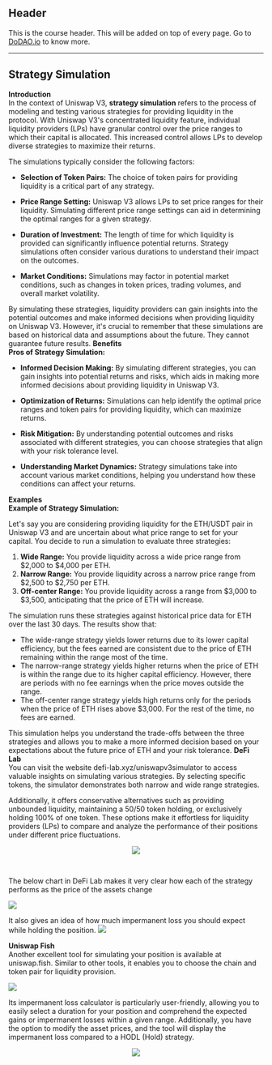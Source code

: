## Header
This is the course header. This will be added on top of every page. Go to [DoDAO.io](https://www.dodao.io) to know more.

 ---
 
 ## Strategy Simulation
 
 **Introduction**        
In the context of Uniswap V3, **strategy simulation** refers to the process of modeling and testing various strategies for providing liquidity in the protocol. With Uniswap V3's concentrated liquidity feature, individual liquidity providers (LPs) have granular control over the price ranges to which their capital is allocated. This increased control allows LPs to develop diverse strategies to maximize their returns.

The simulations typically consider the following factors:

- **Selection of Token Pairs:** The choice of token pairs for providing liquidity is a critical part of any strategy.

- **Price Range Setting:** Uniswap V3 allows LPs to set price ranges for their liquidity. Simulating different price range settings can aid in determining the optimal ranges for a given strategy.

- **Duration of Investment:** The length of time for which liquidity is provided can significantly influence potential returns. Strategy simulations often consider various durations to understand their impact on the outcomes.

- **Market Conditions:** Simulations may factor in potential market conditions, such as changes in token prices, trading volumes, and overall market volatility.

By simulating these strategies, liquidity providers can gain insights into the potential outcomes and make informed decisions when providing liquidity on Uniswap V3. However, it's crucial to remember that these simulations are based on historical data and assumptions about the future. They cannot guarantee future results. 
 **Benefits**        
**Pros of Strategy Simulation:**

- **Informed Decision Making:** By simulating different strategies, you can gain insights into potential returns and risks, which aids in making more informed decisions about providing liquidity in Uniswap V3.

- **Optimization of Returns:** Simulations can help identify the optimal price ranges and token pairs for providing liquidity, which can maximize returns.

- **Risk Mitigation:** By understanding potential outcomes and risks associated with different strategies, you can choose strategies that align with your risk tolerance level.

- **Understanding Market Dynamics:** Strategy simulations take into account various market conditions, helping you understand how these conditions can affect your returns.
 
 **Examples**        
**Example of Strategy Simulation:**

Let's say you are considering providing liquidity for the ETH/USDT pair in Uniswap V3 and are uncertain about what price range to set for your capital. You decide to run a simulation to evaluate three strategies:

1. **Wide Range:** You provide liquidity across a wide price range from $2,000 to $4,000 per ETH.
2. **Narrow Range:** You provide liquidity across a narrow price range from $2,500 to $2,750 per ETH.
3. **Off-center Range:** You provide liquidity across a range from $3,000 to $3,500, anticipating that the price of ETH will increase.

The simulation runs these strategies against historical price data for ETH over the last 30 days. The results show that:

- The wide-range strategy yields lower returns due to its lower capital efficiency, but the fees earned are consistent due to the price of ETH remaining within the range most of the time.
- The narrow-range strategy yields higher returns when the price of ETH is within the range due to its higher capital efficiency. However, there are periods with no fee earnings when the price moves outside the range.
- The off-center range strategy yields high returns only for the periods when the price of ETH rises above $3,000. For the rest of the time, no fees are earned.

This simulation helps you understand the trade-offs between the three strategies and allows you to make a more informed decision based on your expectations about the future price of ETH and your risk tolerance. 
 **DeFi Lab**        
You can visit the website defi-lab.xyz/uniswapv3simulator to access valuable insights on simulating various strategies. By selecting specific tokens, the simulator demonstrates both narrow and wide range strategies. 

Additionally, it offers conservative alternatives such as providing unbounded liquidity, maintaining a 50/50 token holding, or exclusively holding 100% of one token. These options make it effortless for liquidity providers (LPs) to compare and analyze the performance of their positions under different price fluctuations.

<div align="center">
<img style="max-height:400px;margin-bottom:30px" src="https://d31h13bdjwgzxs.cloudfront.net/academy/uniswap-eth-1/Guide/strategy-simulation-tools-uniswap/1685410710908_defi_lab_sim_1.png"/>
</div>

The below chart in DeFi Lab makes it very clear how each of the strategy performs as the price of the assets change

![](https://d31h13bdjwgzxs.cloudfront.net/academy/uniswap-eth-1/Guide/strategy-simulation-tools-uniswap/1685410720026_defi_lab_sim_2.png)

It also gives an idea of how much impermanent loss you should expect while holding the position. 
![](https://d31h13bdjwgzxs.cloudfront.net/academy/uniswap-eth-1/Guide/strategy-simulation-tools-uniswap/1685410728240_defi_lab_sim_3.png)



 
 **Uniswap Fish**        
Another excellent tool for simulating your position is available at uniswap.fish. Similar to other tools, it enables you to choose the chain and token pair for liquidity provision.

![](https://d31h13bdjwgzxs.cloudfront.net/academy/uniswap-eth-1/Guide/strategy-simulation-tools-uniswap/1685414100490_screenshot_2023-05-29%20at%2022.32.23.png)

Its impermanent loss calculator is particularly user-friendly, allowing you to easily select a duration for your position and comprehend the expected gains or impermanent losses within a given range. Additionally, you have the option to modify the asset prices, and the tool will display the impermanent loss compared to a HODL (Hold) strategy.

<div align="center">
<img style="max-height:600px;margin-bottom:30px" src="https://d31h13bdjwgzxs.cloudfront.net/academy/uniswap-eth-1/Guide/strategy-simulation-tools-uniswap/1685414108720_screenshot_2023-05-29%20at%2022.33.22.png"/>
</div>


 
 
